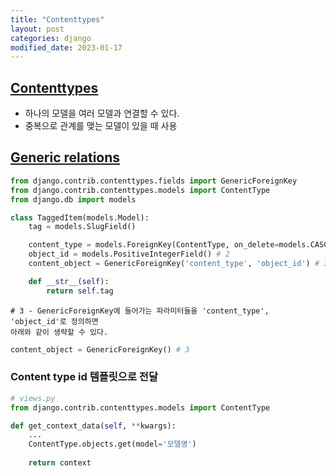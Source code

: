 ```yaml
---
title: "Contenttypes"
layout: post
categories: django
modified_date: 2023-01-17
--- 
```


## [Contenttypes](https://docs.djangoproject.com/en/2.2/ref/contrib/contenttypes/)

- 하나의 모델을 여러 모델과 연결할 수 있다. 
- 중복으로 관계를 맺는 모델이 있을 때 사용


## [Generic relations](https://docs.djangoproject.com/en/2.2/ref/contrib/contenttypes/#generic-relations-1)

```python
from django.contrib.contenttypes.fields import GenericForeignKey
from django.contrib.contenttypes.models import ContentType
from django.db import models

class TaggedItem(models.Model):
    tag = models.SlugField()

    content_type = models.ForeignKey(ContentType, on_delete=models.CASCADE) # 1
    object_id = models.PositiveIntegerField() # 2 
    content_object = GenericForeignKey('content_type', 'object_id') # 3

    def __str__(self):
        return self.tag
```


`# 3 - GenericForeignKey에 들어가는 파라미터들을 'content_type', 'object_id'로 정의하면`<br>
`아래와 같이 생략할 수 있다.`

```python
content_object = GenericForeignKey() # 3
```


### Content type id 템플릿으로 전달
```python
# views.py
from django.contrib.contenttypes.models import ContentType

def get_context_data(self, **kwargs):
    ... 
    ContentType.objects.get(model='모델명')
	
    return context
```


